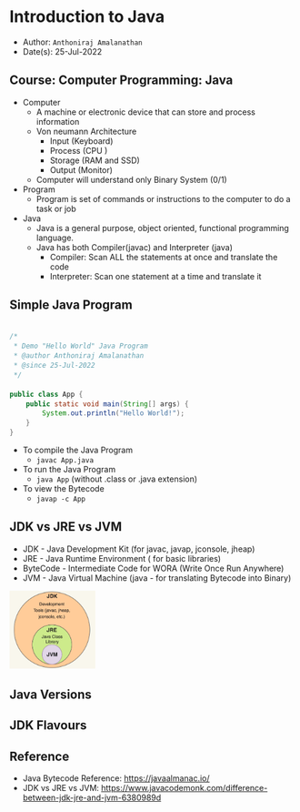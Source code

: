 # Introduction to Java
- Author: `Anthoniraj Amalanathan`
- Date(s): 25-Jul-2022

## Course: Computer Programming: Java
- Computer
    - A machine or electronic device that can store and process information
    - Von neumann Architecture
        - Input (Keyboard)
        - Process (CPU )
        - Storage (RAM and SSD)
        - Output (Monitor)
    - Computer will understand only Binary System (0/1)
- Program 
    - Program is set of commands or instructions to the computer to do a task or job
- Java
    - Java is a general purpose, object oriented, functional programming language. 
    - Java has both Compiler(javac) and Interpreter (java)
        - Compiler: Scan ALL the statements at once and translate the code
        - Interpreter: Scan one statement at a time and translate it

## Simple Java Program
```java

/*
 * Demo "Hello World" Java Program
 * @author Anthoniraj Amalanathan
 * @since 25-Jul-2022
 */

public class App {
    public static void main(String[] args) {
        System.out.println("Hello World!");
    }
}
```
- To compile the Java Program
    - `javac App.java`
- To run the Java Program
    - `java App` (without .class or .java extension)
- To view the Bytecode
    - `javap -c App`

## JDK vs JRE vs JVM
- JDK - Java Development Kit (for javac, javap, jconsole, jheap)
- JRE - Java Runtime Environment ( for basic libraries)
- ByteCode - Intermediate Code for WORA (Write Once Run Anywhere)
- JVM - Java Virtual Machine (java - for translating Bytecode into Binary)

<img src="../images/jdk_jre_jvm_01.png" alt="jvm"  width="30%" height="30%"/>

## Java Versions

## JDK Flavours

## Reference
- Java Bytecode Reference: https://javaalmanac.io/
- JDK vs JRE vs JVM: https://www.javacodemonk.com/difference-between-jdk-jre-and-jvm-6380989d